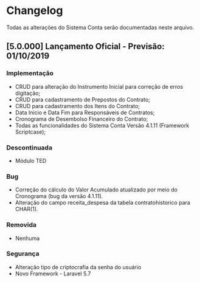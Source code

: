 # Changelog

Todas as alterações do Sistema Conta serão documentadas neste arquivo.

## [5.0.000] Lançamento Oficial - Previsão: 01/10/2019

### Implementação
- CRUD para alteração do Instrumento Inicial para correção de erros digitação;
- CRUD para cadastramento de Prepostos do Contrato;
- CRUD para cadastramento dos Itens do Contrato;
- Data Início e Data Fim para Responsáveis de Contratos;
- Cronograma de Desembolso Financeiro do Contrato;
- Todas as funcionalidades do Sistema Conta Versão 4.1.11 (Framework Scriptcase);

### Descontinuada
- Módulo TED

### Bug
- Correção do cálculo do Valor Acumulado atualizado por meio do Cronograma (bug da versão 4.1.11).
- Alteração do campo receita_despesa da tabela contratohistorico para CHAR(1).

### Removida
- Nenhuma

### Segurança
- Alteração tipo de criptocrafia da senha do usuário
- Novo Framework - Laravel 5.7


